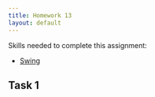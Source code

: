 ```yaml
---
title: Homework 13
layout: default
---
```


Skills needed to complete this assignment:

- [Swing](/lecture/swing.html)

## Task 1

